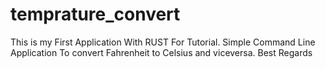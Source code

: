 # temprature_convert
This is my First Application With RUST For Tutorial. 
Simple Command Line Application To convert Fahrenheit to Celsius and viceversa.
Best Regards
